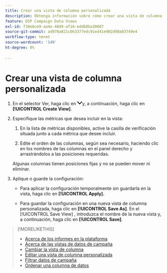 ```yaml
---
title: Crear una vista de columna personalizada
description: Obtenga información sobre cómo crear una vista de columna personalizada.
feature: DSP Campaign Data Views
exl-id: f39e6ce9-aa4e-4049-af16-eddb0ba30087
source-git-commit: ad978a021c063377e4c91ed41e902d98a03749e4
workflow-type: tm+mt
source-wordcount: '149'
ht-degree: 0%

---
```


# Crear una vista de columna personalizada

1. En el selector Ver, haga clic en ![flecha abajo](/help/dsp/assets/chevron-down.png)y, a continuación, haga clic en **[!UICONTROL Create View]**.

1. Especifique las métricas que desea incluir en la vista:

   1. En la lista de métricas disponibles, active la casilla de verificación situada junto a cada métrica que desee incluir.

   1. Edite el orden de las columnas, según sea necesario, haciendo clic en los nombres de las columnas en el panel derecho y arrastrándolos a las posiciones requeridas.

   Algunas columnas tienen posiciones fijas y no se pueden mover ni eliminar.

1. Aplique o guarde la configuración:

   * Para aplicar la configuración temporalmente sin guardarla en la vista, haga clic en **[!UICONTROL Apply].**

   * Para guardar la configuración en una nueva vista de columna personalizada, haga clic en **[!UICONTROL Save As]**. En el [!UICONTROL Save View] , introduzca el nombre de la nueva vista y, a continuación, haga clic en **[!UICONTROL Save]**.

>[!MORELIKETHIS]
>
>* [Acerca de los informes en la plataforma](campaign-reports-about.md)
>* [Acerca de las vistas de datos de campaña](campaign-data-views-about.md)
>* [Cambiar la vista de columna](column-view-change.md)
>* [Editar una vista de columna personalizada](column-view-edit.md)
>* [Filtrar datos de campaña](campaign-data-filter.md)
>* [Ordenar una columna de datos](campaign-data-sort.md)

